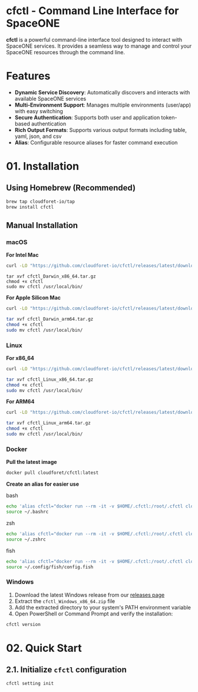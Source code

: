 # cfctl - Command Line Interface for SpaceONE

**cfctl** is a powerful command-line interface tool designed to interact with SpaceONE services. It provides a seamless way to manage and control your SpaceONE resources through the command line.

# Features

- **Dynamic Service Discovery**: Automatically discovers and interacts with available SpaceONE services
- **Multi-Environment Support**: Manages multiple environments (user/app) with easy switching
- **Secure Authentication**: Supports both user and application token-based authentication
- **Rich Output Formats**: Supports various output formats including table, yaml, json, and csv
- **Alias**: Configurable resource aliases for faster command execution

# 01. Installation

## Using Homebrew (Recommended)

```bash
brew tap cloudforet-io/tap
brew install cfctl
```

## Manual Installation

### macOS

**For Intel Mac**

```bash
curl -LO "https://github.com/cloudforet-io/cfctl/releases/latest/download/cfctl_Darwin_x86_64.tar.gz"
```

```
tar xvf cfctl_Darwin_x86_64.tar.gz
chmod +x cfctl
sudo mv cfctl /usr/local/bin/
```

**For Apple Silicon Mac**

```bash
curl -LO "https://github.com/cloudforet-io/cfctl/releases/latest/download/cfctl_Darwin_arm64.tar.gz"
```

```bash
tar xvf cfctl_Darwin_arm64.tar.gz
chmod +x cfctl
sudo mv cfctl /usr/local/bin/
```


### Linux

**For x86_64**

```bash
curl -LO "https://github.com/cloudforet-io/cfctl/releases/latest/download/cfctl_Linux_x86_64.tar.gz"
```

```bash
tar xvf cfctl_Linux_x86_64.tar.gz
chmod +x cfctl
sudo mv cfctl /usr/local/bin/
```

**For ARM64**

```bash
curl -LO "https://github.com/cloudforet-io/cfctl/releases/latest/download/cfctl_Linux_arm64.tar.gz"
```

```bash
tar xvf cfctl_Linux_arm64.tar.gz
chmod +x cfctl
sudo mv cfctl /usr/local/bin/
```

### Docker

**Pull the latest image**

```bash
docker pull cloudforet/cfctl:latest
```

**Create an alias for easier use**

bash

```bash
echo 'alias cfctl="docker run --rm -it -v $HOME/.cfctl:/root/.cfctl cloudforet/cfctl:latest"' >> ~/.bashrc
source ~/.bashrc
```

zsh

```bash
echo 'alias cfctl="docker run --rm -it -v $HOME/.cfctl:/root/.cfctl cloudforet/cfctl:latest"' >> ~/.zshrc
source ~/.zshrc
```

fish

```bash
echo 'alias cfctl="docker run --rm -it -v $HOME/.cfctl:/root/.cfctl cloudforet/cfctl:latest"' >> ~/.config/fish/config.fish
source ~/.config/fish/config.fish
```

### Windows
1. Download the latest Windows release from our [releases page](https://github.com/cloudforet-io/cfctl/releases)
2. Extract the `cfctl_Windows_x86_64.zip` file
3. Add the extracted directory to your system's PATH environment variable
4. Open PowerShell or Command Prompt and verify the installation:

```powershell
cfctl version
```

# 02. Quick Start

## 2.1. Initialize `cfctl` configuration

```bash
cfctl setting init
```
